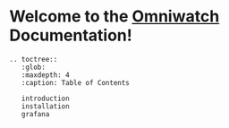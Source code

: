 # Welcome to the [Omniwatch](https://github.com/AMDResearch/omniwatch) Documentation!

```eval_rst
.. toctree::
   :glob:
   :maxdepth: 4
   :caption: Table of Contents

   introduction
   installation
   grafana
```
